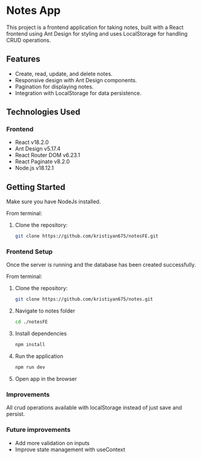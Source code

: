 # Notes App

This project is a frontend application for taking notes, built with a React frontend using Ant Design for styling and uses LocalStorage for handling CRUD operations.

## Features

- Create, read, update, and delete notes.
- Responsive design with Ant Design components.
- Pagination for displaying notes.
- Integration with LocalStorage for data persistence.

## Technologies Used

### Frontend

- React v18.2.0
- Ant Design v5.17.4
- React Router DOM v6.23.1
- React Paginate v8.2.0
- Node.js v18.12.1

## Getting Started

Make sure you have NodeJs installed.

From terminal:

1. Clone the repository:
   ```sh
   git clone https://github.com/kristiyan675/notesFE.git
   ```

### Frontend Setup

Once the server is running and the database has been created successfully.

From terminal:

1. Clone the repository:

   ```sh
   git clone https://github.com/kristiyan675/notes.git
   ```

2. Navigate to notes folder

   ```sh
   cd ./notesFE

   ```

3. Install dependencies

   ```sh
   npm install

   ```

4. Run the application

   ```sh
   npm run dev

   ```

5. Open app in the browser

### Improvements
All crud operations available with localStorage instead of just save and persist.


### Future improvements
- Add more validation on inputs
- Improve state management with useContext
